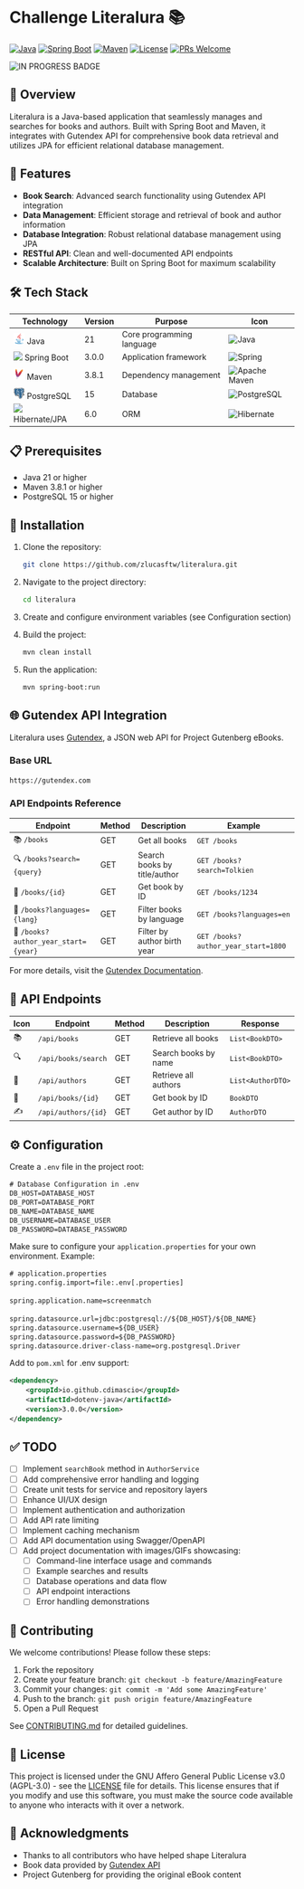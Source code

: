 # Challenge Literalura 📚

[![Java](https://img.shields.io/badge/Java-21-orange.svg)](https://www.oracle.com/java/)
[![Spring Boot](https://img.shields.io/badge/Spring%20Boot-3.0.0-brightgreen.svg)](https://spring.io/projects/spring-boot)
[![Maven](https://img.shields.io/badge/Maven-3.8.1-blue.svg)](https://maven.apache.org/)
[![License](https://img.shields.io/badge/License-AGPL%20v3-blue.svg)](https://www.gnu.org/licenses/agpl-3.0)
[![PRs Welcome](https://img.shields.io/badge/PRs-welcome-brightgreen.svg)](CONTRIBUTING.md)


![IN PROGRESS BADGE](http://img.shields.io/static/v1?label=STATUS&message=IN%20PROGRESS&color=GREEN&style=for-the-badge)

## 📖 Overview

Literalura is a Java-based application that seamlessly manages and searches for books and authors. Built with Spring Boot and Maven, it integrates with Gutendex API for comprehensive book data retrieval and utilizes JPA for efficient relational database management.

## 🚀 Features

- **Book Search**: Advanced search functionality using Gutendex API integration
- **Data Management**: Efficient storage and retrieval of book and author information
- **Database Integration**: Robust relational database management using JPA
- **RESTful API**: Clean and well-documented API endpoints
- **Scalable Architecture**: Built on Spring Boot for maximum scalability

## 🛠️ Tech Stack

<div align="center">

| Technology | Version | Purpose | Icon |
|------------|---------|----------|------|
| <img src="https://raw.githubusercontent.com/devicons/devicon/master/icons/java/java-original.svg" width="20"/> Java | 21 | Core programming language | ![Java](https://img.shields.io/badge/java-%23ED8B00.svg?style=for-the-badge&logo=openjdk&logoColor=white) |
| <img src="https://www.vectorlogo.zone/logos/springio/springio-icon.svg" width="20"/> Spring Boot | 3.0.0 | Application framework | ![Spring](https://img.shields.io/badge/spring-%236DB33F.svg?style=for-the-badge&logo=spring&logoColor=white) |
| <img src="https://raw.githubusercontent.com/devicons/devicon/master/icons/maven/maven-original.svg" width="20"/> Maven | 3.8.1 | Dependency management | ![Apache Maven](https://img.shields.io/badge/Apache%20Maven-C71A36?style=for-the-badge&logo=Apache%20Maven&logoColor=white) |
| <img src="https://raw.githubusercontent.com/devicons/devicon/master/icons/postgresql/postgresql-original.svg" width="20"/> PostgreSQL | 15 | Database | ![PostgreSQL](https://img.shields.io/badge/postgresql-%23316192.svg?style=for-the-badge&logo=postgresql&logoColor=white) |
| <img src="https://www.vectorlogo.zone/logos/hibernate/hibernate-icon.svg" width="20"/> Hibernate/JPA | 6.0 | ORM | ![Hibernate](https://img.shields.io/badge/Hibernate-59666C?style=for-the-badge&logo=Hibernate&logoColor=white) |

</div>

## 📋 Prerequisites

- Java 21 or higher
- Maven 3.8.1 or higher
- PostgreSQL 15 or higher

## 🔧 Installation

1. Clone the repository:
   ```sh
   git clone https://github.com/zlucasftw/literalura.git
   ```

2. Navigate to the project directory:
   ```sh
   cd literalura
   ```

3. Create and configure environment variables (see Configuration section)

4. Build the project:
   ```sh
   mvn clean install
   ```

5. Run the application:
   ```sh
   mvn spring-boot:run
   ```

## 🌐 Gutendex API Integration

Literalura uses [Gutendex](https://gutendex.com/), a JSON web API for Project Gutenberg eBooks.

### Base URL
```
https://gutendex.com
```

### API Endpoints Reference

| Endpoint | Method | Description | Example |
|----------|--------|-------------|---------|
| 📚 `/books` | GET | Get all books | `GET /books` |
| 🔍 `/books?search={query}` | GET | Search books by title/author | `GET /books?search=Tolkien` |
| 📖 `/books/{id}` | GET | Get book by ID | `GET /books/1234` |
| 📝 `/books?languages={lang}` | GET | Filter books by language | `GET /books?languages=en` |
| 👥 `/books?author_year_start={year}` | GET | Filter by author birth year | `GET /books?author_year_start=1800` |

For more details, visit the [Gutendex Documentation](https://gutendex.com/docs/).

## 🔌 API Endpoints

| Icon | Endpoint | Method | Description | Response |
|------|----------|--------|-------------|----------|
| 📚 | `/api/books` | GET | Retrieve all books | `List<BookDTO>` |
| 🔍 | `/api/books/search` | GET | Search books by name | `List<BookDTO>` |
| 👤 | `/api/authors` | GET | Retrieve all authors | `List<AuthorDTO>` |
| 📖 | `/api/books/{id}` | GET | Get book by ID | `BookDTO` |
| ✍️ | `/api/authors/{id}` | GET | Get author by ID | `AuthorDTO` |

## ⚙️ Configuration

Create a `.env` file in the project root:

```env
# Database Configuration in .env
DB_HOST=DATABASE_HOST
DB_PORT=DATABASE_PORT
DB_NAME=DATABASE_NAME
DB_USERNAME=DATABASE_USER
DB_PASSWORD=DATABASE_PASSWORD
```

Make sure to configure your `application.properties` for your own environment. Example:

```properties
# application.properties
spring.config.import=file:.env[.properties]

spring.application.name=screenmatch

spring.datasource.url=jdbc:postgresql://${DB_HOST}/${DB_NAME}
spring.datasource.username=${DB_USER}
spring.datasource.password=${DB_PASSWORD}
spring.datasource.driver-class-name=org.postgresql.Driver
```

Add to `pom.xml` for .env support:
```xml
<dependency>
    <groupId>io.github.cdimascio</groupId>
    <artifactId>dotenv-java</artifactId>
    <version>3.0.0</version>
</dependency>
```

## ✅ TODO

- [ ] Implement `searchBook` method in `AuthorService`
- [ ] Add comprehensive error handling and logging
- [ ] Create unit tests for service and repository layers
- [ ] Enhance UI/UX design
- [ ] Implement authentication and authorization
- [ ] Add API rate limiting
- [ ] Implement caching mechanism
- [ ] Add API documentation using Swagger/OpenAPI
- [ ] Add project documentation with images/GIFs showcasing:
    - [ ] Command-line interface usage and commands
    - [ ] Example searches and results
    - [ ] Database operations and data flow
    - [ ] API endpoint interactions
    - [ ] Error handling demonstrations

## 🤝 Contributing

We welcome contributions! Please follow these steps:

1. Fork the repository
2. Create your feature branch: `git checkout -b feature/AmazingFeature`
3. Commit your changes: `git commit -m 'Add some AmazingFeature'`
4. Push to the branch: `git push origin feature/AmazingFeature`
5. Open a Pull Request

See [CONTRIBUTING.md](CONTRIBUTING.md) for detailed guidelines.

## 📝 License

This project is licensed under the GNU Affero General Public License v3.0 (AGPL-3.0) - see the [LICENSE](LICENSE) file for details. This license ensures that if you modify and use this software, you must make the source code available to anyone who interacts with it over a network.

## 🙏 Acknowledgments

- Thanks to all contributors who have helped shape Literalura
- Book data provided by [Gutendex API](https://gutendex.com/)
- Project Gutenberg for providing the original eBook content
